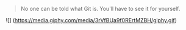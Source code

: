 > No one can be told what Git is. You'll have to see it for yourself.

![] (https://media.giphy.com/media/3rVfBUa9f0RErtMZBH/giphy.gif)